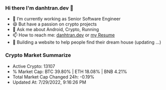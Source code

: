 ### Hi there I'm danhtran.dev 👋

- 🔭 I’m currently working as Senior Software Engineer
- 😄 But have a passion on crypto projects
- 💬 Ask me about Android, Crypto, Running 
- 📫 How to reach me: <a href="https://danhtran.dev" target="_blank">danhtran.dev</a> or <a href="Developer-Resume.pdf" target="_blank">my Resume</a>
- 🌱 Building a website to help people find their dream house (updating ...)

### Crypto Market Summarize
- Active Crypto: 13107
- % Market Cap: BTC 39.80% | ETH 18.08% | BNB 4.21%
- Total Market Cap Changed 24h: -0.19%
- Updated At: 7/29/2022, 9:16:26 PM
